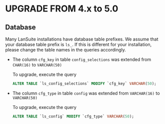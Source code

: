 UPGRADE FROM 4.x to 5.0
=======================

Database
------

Many LanSuite installations have database table prefixes.
We assume that your database table prefix is `ls_`.
If this is different for your installation, please change the table names in the queries accordingly.

 * The column `cfg_key` in table `config_selections` was extended from `CHAR(16)` to `VARCHAR(50)`

   To upgrade, execute the query

   ```sql
   ALTER TABLE `ls_config_selections` MODIFY `cfg_key` VARCHAR(50);
   ```
 * The column `cfg_type` in table `config` was extended from `VARCHAR(16)` to `VARCHAR(50)`

   To upgrade, execute the query

   ```sql
   ALTER TABLE `ls_config` MODIFY `cfg_type` VARCHAR(50);
   ```
